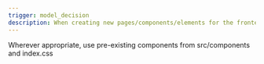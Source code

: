 ```yaml
---
trigger: model_decision
description: When creating new pages/components/elements for the frontend
---
```


Wherever appropriate, use pre-existing components from src/components and index.css